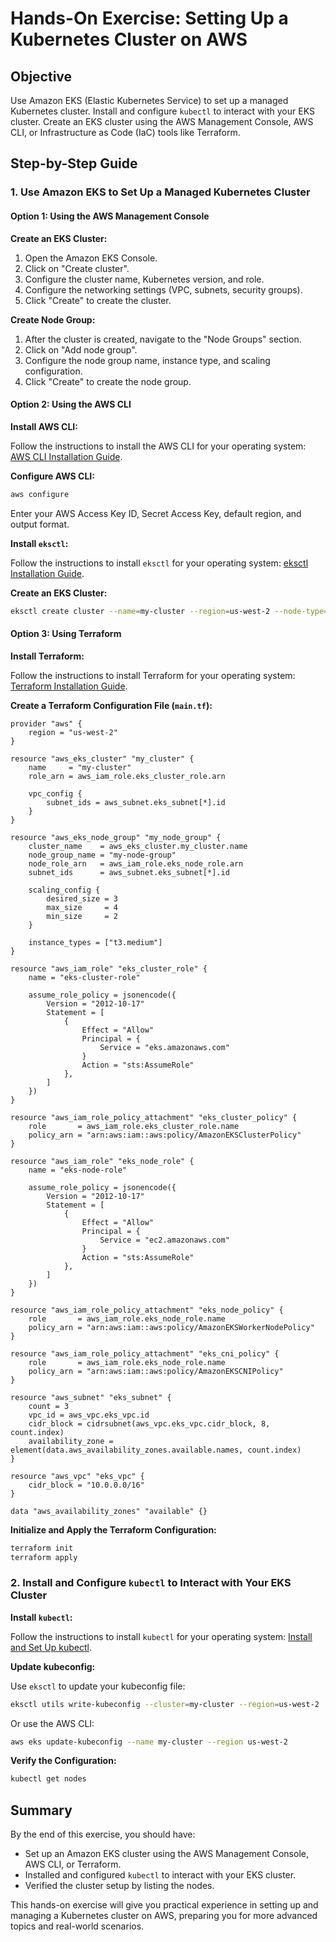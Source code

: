 # Hands-On Exercise: Setting Up a Kubernetes Cluster on AWS

## Objective
Use Amazon EKS (Elastic Kubernetes Service) to set up a managed Kubernetes cluster. Install and configure `kubectl` to interact with your EKS cluster. Create an EKS cluster using the AWS Management Console, AWS CLI, or Infrastructure as Code (IaC) tools like Terraform.

## Step-by-Step Guide

### 1. Use Amazon EKS to Set Up a Managed Kubernetes Cluster

#### Option 1: Using the AWS Management Console

**Create an EKS Cluster:**

1. Open the Amazon EKS Console.
2. Click on "Create cluster".
3. Configure the cluster name, Kubernetes version, and role.
4. Configure the networking settings (VPC, subnets, security groups).
5. Click "Create" to create the cluster.

**Create Node Group:**

1. After the cluster is created, navigate to the "Node Groups" section.
2. Click on "Add node group".
3. Configure the node group name, instance type, and scaling configuration.
4. Click "Create" to create the node group.

#### Option 2: Using the AWS CLI

**Install AWS CLI:**

Follow the instructions to install the AWS CLI for your operating system: [AWS CLI Installation Guide](https://docs.aws.amazon.com/cli/latest/userguide/install-cliv2.html).

**Configure AWS CLI:**

```sh
aws configure
```

Enter your AWS Access Key ID, Secret Access Key, default region, and output format.

**Install `eksctl`:**

Follow the instructions to install `eksctl` for your operating system: [eksctl Installation Guide](https://eksctl.io/introduction/#installation).

**Create an EKS Cluster:**

```sh
eksctl create cluster --name=my-cluster --region=us-west-2 --node-type=t3.medium --nodes=3 --nodes-min=2 --nodes-max=4
```

#### Option 3: Using Terraform

**Install Terraform:**

Follow the instructions to install Terraform for your operating system: [Terraform Installation Guide](https://learn.hashicorp.com/tutorials/terraform/install-cli).

**Create a Terraform Configuration File (`main.tf`):**

```hcl
provider "aws" {
    region = "us-west-2"
}

resource "aws_eks_cluster" "my_cluster" {
    name     = "my-cluster"
    role_arn = aws_iam_role.eks_cluster_role.arn

    vpc_config {
        subnet_ids = aws_subnet.eks_subnet[*].id
    }
}

resource "aws_eks_node_group" "my_node_group" {
    cluster_name    = aws_eks_cluster.my_cluster.name
    node_group_name = "my-node-group"
    node_role_arn   = aws_iam_role.eks_node_role.arn
    subnet_ids      = aws_subnet.eks_subnet[*].id

    scaling_config {
        desired_size = 3
        max_size     = 4
        min_size     = 2
    }

    instance_types = ["t3.medium"]
}

resource "aws_iam_role" "eks_cluster_role" {
    name = "eks-cluster-role"

    assume_role_policy = jsonencode({
        Version = "2012-10-17"
        Statement = [
            {
                Effect = "Allow"
                Principal = {
                    Service = "eks.amazonaws.com"
                }
                Action = "sts:AssumeRole"
            },
        ]
    })
}

resource "aws_iam_role_policy_attachment" "eks_cluster_policy" {
    role       = aws_iam_role.eks_cluster_role.name
    policy_arn = "arn:aws:iam::aws:policy/AmazonEKSClusterPolicy"
}

resource "aws_iam_role" "eks_node_role" {
    name = "eks-node-role"

    assume_role_policy = jsonencode({
        Version = "2012-10-17"
        Statement = [
            {
                Effect = "Allow"
                Principal = {
                    Service = "ec2.amazonaws.com"
                }
                Action = "sts:AssumeRole"
            },
        ]
    })
}

resource "aws_iam_role_policy_attachment" "eks_node_policy" {
    role       = aws_iam_role.eks_node_role.name
    policy_arn = "arn:aws:iam::aws:policy/AmazonEKSWorkerNodePolicy"
}

resource "aws_iam_role_policy_attachment" "eks_cni_policy" {
    role       = aws_iam_role.eks_node_role.name
    policy_arn = "arn:aws:iam::aws:policy/AmazonEKSCNIPolicy"
}

resource "aws_subnet" "eks_subnet" {
    count = 3
    vpc_id = aws_vpc.eks_vpc.id
    cidr_block = cidrsubnet(aws_vpc.eks_vpc.cidr_block, 8, count.index)
    availability_zone = element(data.aws_availability_zones.available.names, count.index)
}

resource "aws_vpc" "eks_vpc" {
    cidr_block = "10.0.0.0/16"
}

data "aws_availability_zones" "available" {}
```

**Initialize and Apply the Terraform Configuration:**

```sh
terraform init
terraform apply
```

### 2. Install and Configure `kubectl` to Interact with Your EKS Cluster

**Install `kubectl`:**

Follow the instructions to install `kubectl` for your operating system: [Install and Set Up kubectl](https://kubernetes.io/docs/tasks/tools/install-kubectl/).

**Update kubeconfig:**

Use `eksctl` to update your kubeconfig file:

```sh
eksctl utils write-kubeconfig --cluster=my-cluster --region=us-west-2
```

Or use the AWS CLI:

```sh
aws eks update-kubeconfig --name my-cluster --region us-west-2
```

**Verify the Configuration:**

```sh
kubectl get nodes
```

## Summary
By the end of this exercise, you should have:

- Set up an Amazon EKS cluster using the AWS Management Console, AWS CLI, or Terraform.
- Installed and configured `kubectl` to interact with your EKS cluster.
- Verified the cluster setup by listing the nodes.

This hands-on exercise will give you practical experience in setting up and managing a Kubernetes cluster on AWS, preparing you for more advanced topics and real-world scenarios.